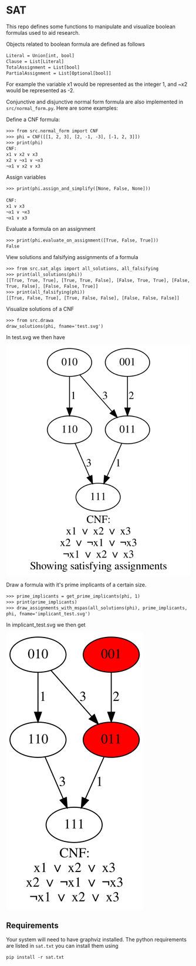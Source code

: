 # SAT

This repo defines some functions to manipulate and visualize boolean formulas used to aid research.

Objects related to boolean formula are defined as follows
```
Literal = Union[int, bool]
Clause = List[Literal]
TotalAssignment = List[bool]
PartialAssignment = List[Optional[bool]]
```

For example the variable x1 would be represented as the integer 1, and ~x2 would be represented as -2. 

Conjunctive and disjunctive normal form formula are also implemented in `src/normal_form.py`. Here are some examples:

Define a CNF formula:
```
>>> from src.normal_form import CNF
>>> phi = CNF([[1, 2, 3], [2, -1, -3], [-1, 2, 3]])
>>> print(phi)
CNF:
x1 ∨ x2 ∨ x3
x2 ∨ ¬x1 ∨ ¬x3
¬x1 ∨ x2 ∨ x3
```

Assign variables 
```
>>> print(phi.assign_and_simplify([None, False, None]))

CNF:
x1 ∨ x3
¬x1 ∨ ¬x3
¬x1 ∨ x3
```

Evaluate a formula on an assignment
```
>>> print(phi.evaluate_on_assignment([True, False, True]))
False
```
View solutions and falsifying assignments of a formula
```
>>> from src.sat_algs import all_solutions, all_falsifying
>>> print(all_solutions(phi))
[[True, True, True], [True, True, False], [False, True, True], [False, True, False], [False, False, True]]
>>> print(all_falsifying(phi))
[[True, False, True], [True, False, False], [False, False, False]]
```

Visualize solutions of a CNF
```
>>> from src.drawa
draw_solutions(phi, fname='test.svg')
```
In test.svg we then have 

![](test.svg)


Draw a formula with it's prime implicants of a certain size.
```
>>> prime_implicants = get_prime_implicants(phi, 1)
>>> print(prime_implicants)
>>> draw_assignments_with_mspas(all_solutions(phi), prime_implicants, phi, fname='implicant_test.svg')
```

In implicant_test.svg we then get

![](implicant_test.svg)


## Requirements

Your system will need to have graphviz installed. The python requirements are listed in `sat.txt` you can install them using 
```
pip install -r sat.txt
```
